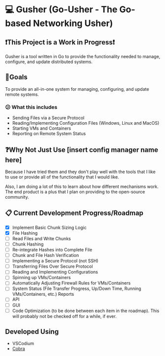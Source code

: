 # 💻 Gusher (Go-Usher - The Go-based Networking Usher)

## ❗This Project is a Work in Progress❗

Gusher is a tool written in Go to provide the functionality needed to manage, configure, and update distributed systems.

## 🙏Goals

To provide an all-in-one system for managing, configuring, and update remote systems.

### 😕 What this includes

- Sending Files via a Secure Protocol
- Reading/Implementing Configuration Files (Windows, Linux and MacOS)
- Starting VMs and Containers
- Reporting on Remote System Status

## ❓Why Not Just Use [insert config manager name here]

Because I have tried them and they don't play well with the tools that I like to use or provide all of the functionality that I would like.

Also, I am doing a lot of this to learn about how different mechanisms work. The end product is a plus that I plan on providing to the open-source community.

## 📋 Current Development Progress/Roadmap

- [x] Implement Basic Chunk Sizing Logic
- [x] File Hashing
- [ ] Read Files and Write Chunks
- [ ] Chunk Hashing
- [ ] Re-integrate Hashes into Complete File
- [ ] Chunk and File Hash Verification
- [ ] Implementing a Secure Protocol (not SSH)
- [ ] Transferring Files Over Secure Protocol
- [ ] Reading and Implementing Configurations
- [ ] Spinning up VMs/Containers
- [ ] Automatically Adjusting Firewall Rules for VMs/Containers
- [ ] System Status (File Transfer Progress, Up/Down Time, Running VMs/Containers, etc.) Reports
- [ ] API
- [ ] GUI
- [ ] Code Optimization (to be done between each item in the roadmap). This will probably not be checked off for a while, if ever.

## Developed Using

- VSCodium
- [Cobra](github.com/spf13/cobra)
